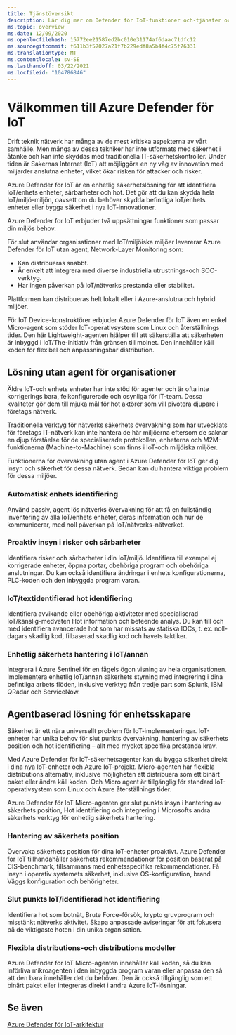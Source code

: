 ```yaml
---
title: Tjänstöversikt
description: Lär dig mer om Defender för IoT-funktioner och-tjänster och förstå hur Defender för IoT tillhandahåller omfattande IoT-säkerhet.
ms.topic: overview
ms.date: 12/09/2020
ms.openlocfilehash: 15772ee21587ed2bc010e31174af6daac71dfc12
ms.sourcegitcommit: f611b3f57027a21f7b229edf8a5b4f4c75f76331
ms.translationtype: MT
ms.contentlocale: sv-SE
ms.lasthandoff: 03/22/2021
ms.locfileid: "104786846"
---
```

# <a name="welcome-to-azure-defender-for-iot"></a>Välkommen till Azure Defender för IoT

Drift teknik nätverk har många av de mest kritiska aspekterna av vårt samhälle. Men många av dessa tekniker har inte utformats med säkerhet i åtanke och kan inte skyddas med traditionella IT-säkerhetskontroller. Under tiden är Sakernas Internet (IoT) att möjliggöra en ny våg av innovation med miljarder anslutna enheter, vilket ökar risken för attacker och risker.  

Azure Defender for IoT är en enhetlig säkerhetslösning för att identifiera IoT/enhets enheter, sårbarheter och hot. Det gör att du kan skydda hela IoT/miljö-miljön, oavsett om du behöver skydda befintliga IoT/enhets enheter eller bygga säkerhet i nya IoT-innovationer.  

Azure Defender for IoT erbjuder två uppsättningar funktioner som passar din miljös behov.

För slut användar organisationer med IoT/miljöiska miljöer levererar Azure Defender för IoT utan agent, Network-Layer Monitoring som:

- Kan distribueras snabbt.
- Är enkelt att integrera med diverse industriella utrustnings-och SOC-verktyg.
- Har ingen påverkan på IoT/nätverks prestanda eller stabilitet. 

Plattformen kan distribueras helt lokalt eller i Azure-anslutna och hybrid miljöer.  

För IoT Device-konstruktörer erbjuder Azure Defender för IoT även en enkel Micro-agent som stöder IoT-operativsystem som Linux och återställnings tider. Den här Lightweight-agenten hjälper till att säkerställa att säkerheten är inbyggd i IoT/The-initiativ från gränsen till molnet. Den innehåller käll koden för flexibel och anpassningsbar distribution. 

## <a name="agentless-solution-for-organizations"></a>Lösning utan agent för organisationer 

Äldre IoT-och enhets enheter har inte stöd för agenter och är ofta inte korrigerings bara, felkonfigurerade och osynliga för IT-team. Dessa kvaliteter gör dem till mjuka mål för hot aktörer som vill pivotera djupare i företags nätverk. 

Traditionella verktyg för nätverks säkerhets övervakning som har utvecklats för företags IT-nätverk kan inte hantera de här miljöerna eftersom de saknar en djup förståelse för de specialiserade protokollen, enheterna och M2M-funktionerna (Machine-to-Machine) som finns i IoT-och miljöiska miljöer. 

Funktionerna för övervakning utan agent i Azure Defender för IoT ger dig insyn och säkerhet för dessa nätverk. Sedan kan du hantera viktiga problem för dessa miljöer. 

### <a name="automatic-device-discovery"></a>Automatisk enhets identifiering  

Använd passiv, agent lös nätverks övervakning för att få en fullständig inventering av alla IoT/enhets enheter, deras information och hur de kommunicerar, med noll påverkan på IoT/nätverks-nätverket.  

### <a name="proactive-visibility-into-risk-and-vulnerabilities"></a>Proaktiv insyn i risker och sårbarheter
 
Identifiera risker och sårbarheter i din IoT/miljö. Identifiera till exempel ej korrigerade enheter, öppna portar, obehöriga program och obehöriga anslutningar. Du kan också identifiera ändringar i enhets konfigurationerna, PLC-koden och den inbyggda program varan. 

### <a name="iotot-threat-detection"></a>IoT/textidentifierad hot identifiering  

Identifiera avvikande eller obehöriga aktiviteter med specialiserad IoT/känslig-medveten Hot information och beteende analys. Du kan till och med identifiera avancerade hot som har missats av statiska IOCs, t. ex. noll-dagars skadlig kod, filbaserad skadlig kod och havets taktiker. 

### <a name="unified-security-management-across-iotot"></a>Enhetlig säkerhets hantering i IoT/annan

Integrera i Azure Sentinel för en fågels ögon visning av hela organisationen. Implementera enhetlig IoT/annan säkerhets styrning med integrering i dina befintliga arbets flöden, inklusive verktyg från tredje part som Splunk, IBM QRadar och ServiceNow. 

## <a name="agent-based-solution-for-device-builders"></a>Agentbaserad lösning för enhetsskapare 

Säkerhet är ett nära universellt problem för IoT-implementeringar. IoT-enheter har unika behov för slut punkts övervakning, hantering av säkerhets position och hot identifiering – allt med mycket specifika prestanda krav. 

Med Azure Defender för IoT-säkerhetsagenter kan du bygga säkerhet direkt i dina nya IoT-enheter och Azure IoT-projekt. Micro-agenten har flexibla distributions alternativ, inklusive möjligheten att distribuera som ett binärt paket eller ändra käll koden. Och Micro agent är tillgänglig för standard IoT-operativsystem som Linux och Azure återställnings tider.  

Azure Defender för IoT Micro-agenten ger slut punkts insyn i hantering av säkerhets position, Hot identifiering och integrering i Microsofts andra säkerhets verktyg för enhetlig säkerhets hantering. 

### <a name="security-posture-management"></a>Hantering av säkerhets position

Övervaka säkerhets position för dina IoT-enheter proaktivt. Azure Defender for IoT tillhandahåller säkerhets rekommendationer för position baserat på CIS-benchmark, tillsammans med enhetsspecifika rekommendationer. Få insyn i operativ systemets säkerhet, inklusive OS-konfiguration, brand Väggs konfiguration och behörigheter. 

### <a name="endpoint-iotot-threat-detection"></a>Slut punkts IoT/identifierad hot identifiering

Identifiera hot som botnät, Brute Force-försök, krypto gruvprogram och misstänkt nätverks aktivitet. Skapa anpassade aviseringar för att fokusera på de viktigaste hoten i din unika organisation. 

### <a name="flexible-distribution-and-deployment-models"></a>Flexibla distributions-och distributions modeller 

Azure Defender for IoT Micro-agenten innehåller käll koden, så du kan införliva mikroagenten i den inbyggda program varan eller anpassa den så att den bara innehåller det du behöver. Den är också tillgänglig som ett binärt paket eller integreras direkt i andra Azure IoT-lösningar. 

## <a name="see-also"></a>Se även

[Azure Defender för IoT-arkitektur](architecture.md)